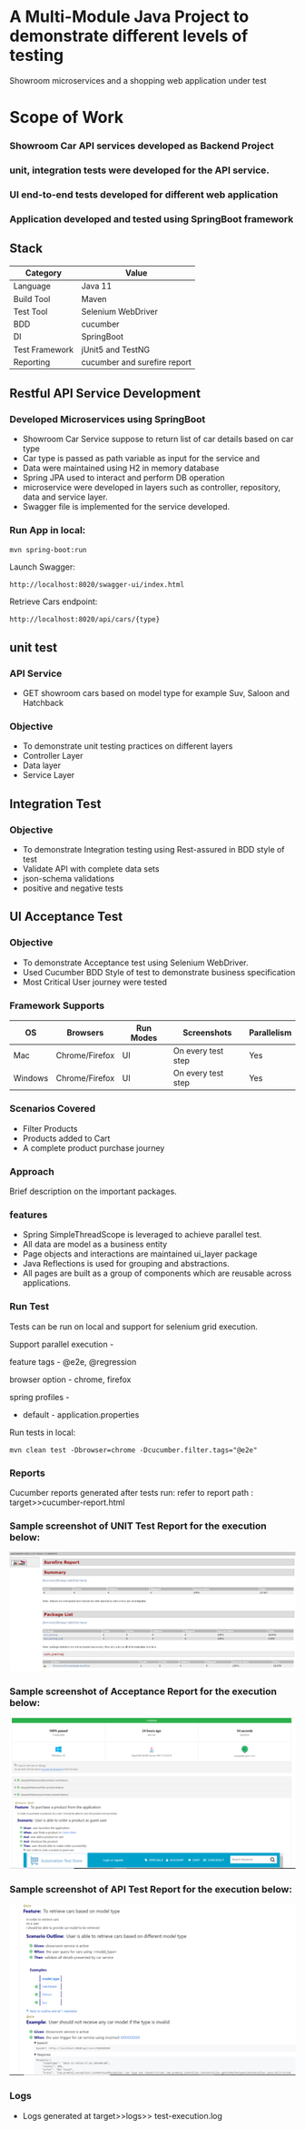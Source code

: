 # A Multi-Module Java Project to demonstrate different levels of testing
Showroom microservices and a shopping web application under test

# Scope of Work

### Showroom Car API services developed as Backend Project
### unit, integration tests were developed for the API service.
### UI end-to-end tests developed for different web application
### Application developed and tested using SpringBoot framework 


## Stack

| Category       | Value                        |
| -------------- |------------------------------|
| Language       | Java 11                      | 
| Build Tool     | Maven                        |
| Test Tool      | Selenium WebDriver           | 
| BDD            | cucumber                     | 
| DI             | SpringBoot                   | 
| Test Framework | jUnit5 and TestNG            | 
| Reporting      | cucumber and surefire report |

## Restful API Service Development

### Developed Microservices using SpringBoot 
* Showroom Car Service suppose to return list of car details based on car type 
* Car type is passed as path variable as input for the service and 
* Data were maintained using H2 in memory database 
* Spring JPA used to interact and perform DB operation 
* microservice were developed in layers such as controller, repository, data and service layer. 
* Swagger file is implemented for the service developed.

### Run App in local:
```$xslt
mvn spring-boot:run 
```
Launch Swagger:
```$xslt
http://localhost:8020/swagger-ui/index.html
```
Retrieve Cars endpoint:
```$xslt
http://localhost:8020/api/cars/{type}
```

## unit test

### API Service
* GET showroom cars based on model type for example Suv, Saloon and Hatchback

### Objective

* To demonstrate unit testing practices on different layers
* Controller Layer
* Data layer
* Service Layer

## Integration Test

### Objective

* To demonstrate Integration testing using Rest-assured in BDD style of test
* Validate API with complete data sets
* json-schema validations
* positive and negative tests

## UI Acceptance Test

### Objective

* To demonstrate Acceptance test using Selenium WebDriver.
* Used Cucumber BDD Style of test to demonstrate business specification
* Most Critical User journey were tested

### Framework Supports

| OS        | Browsers      | Run Modes | Screenshots            |Parallelism|
| --------- | --------------|-----------|------------------------|-----------|
| Mac       | Chrome/Firefox| UI        | On every test step     | Yes       |
| Windows   | Chrome/Firefox| UI        | On every test step     | Yes       | 

### Scenarios Covered
* Filter Products
* Products added to Cart
* A complete product purchase journey

### Approach

Brief description on the important packages.

### features
* Spring SimpleThreadScope is leveraged to achieve parallel test.
* All data are model as a business entity
* Page objects and interactions are maintained ui_layer package
* Java Reflections is used for grouping and abstractions.
* All pages are built as a group of components which are reusable across applications.

### Run Test
Tests can be run on local and support for selenium grid execution.
 
Support parallel execution  -

feature tags -
@e2e, @regression

browser option -
chrome, firefox

spring profiles -
* default - application.properties

Run tests in local:
```$xslt
mvn clean test -Dbrowser=chrome -Dcucumber.filter.tags="@e2e"
```


### Reports
Cucumber reports generated after tests run:
refer to report path : target>>cucumber-report.html

### Sample screenshot of UNIT Test Report for the execution below:
![maven_surefire Report](ShowroomService/image/maven-surefire-unit-test-report.PNG)
### Sample screenshot of Acceptance Report for the execution below:

![cucumber Report](ui-test/image/shopping-store-test-report.PNG)

### Sample screenshot of API Test Report for the execution below:

![API_Test_Execution](api-test/image/cucumber-api-test-report.PNG)

### Logs
* Logs generated at target>>logs>> test-execution.log
